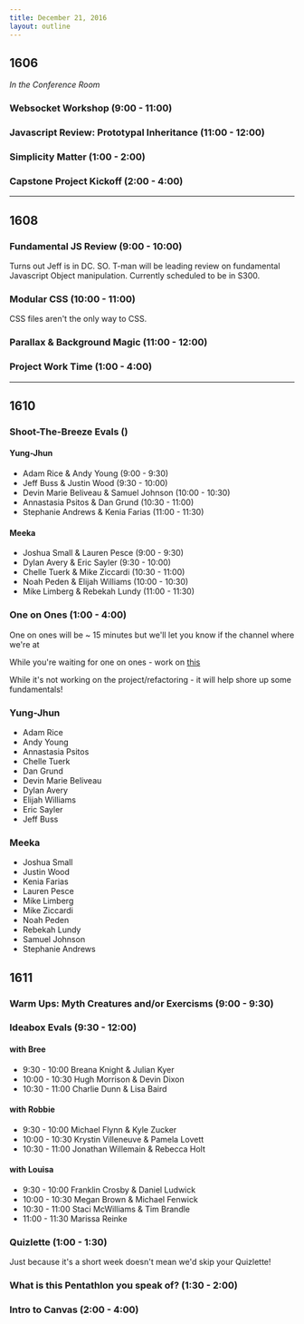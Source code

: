 ```yaml
---
title: December 21, 2016
layout: outline
---
```


## 1606

*In the Conference Room*

### Websocket Workshop (9:00 - 11:00)

### Javascript Review: Prototypal Inheritance  (11:00 - 12:00)

### Simplicity Matter (1:00 - 2:00)

### Capstone Project Kickoff (2:00 - 4:00)

***

## 1608

### Fundamental JS Review (9:00 - 10:00)
Turns out Jeff is in DC. SO. T-man will be leading review on fundamental Javascript Object manipulation. Currently scheduled to be in S300.

### Modular CSS (10:00 - 11:00)
CSS files aren't the only way to CSS.

### Parallax & Background Magic (11:00 - 12:00)

### Project Work Time (1:00 - 4:00)

***

## 1610

### Shoot-The-Breeze Evals ()

#### Yung-Jhun

* Adam Rice & Andy Young (9:00 - 9:30)
* Jeff Buss & Justin Wood (9:30 - 10:00)
* Devin Marie Beliveau & Samuel Johnson (10:00 - 10:30)
* Annastasia Psitos & Dan Grund (10:30 - 11:00)
* Stephanie Andrews & Kenia Farias (11:00 - 11:30)

#### Meeka

* Joshua Small & Lauren Pesce (9:00 - 9:30)
* Dylan Avery & Eric Sayler (9:30 - 10:00)
* Chelle Tuerk & Mike Ziccardi (10:30 - 11:00)
* Noah Peden & Elijah Williams (10:00 - 10:30)
* Mike Limberg & Rebekah Lundy (11:00 - 11:30)

### One on Ones (1:00 - 4:00)

One on ones will be ~ 15 minutes but we'll let you know if the channel where we're at

While you're waiting for one on ones - work on [this](https://gist.github.com/rrgayhart/bb563aa874ee4d81efc565cec3fd779b)

While it's not working on the project/refactoring - it will help shore up some fundamentals!

### Yung-Jhun

   * Adam Rice
   * Andy Young
   * Annastasia Psitos
   * Chelle Tuerk
   * Dan Grund
   * Devin Marie Beliveau
   * Dylan Avery
   * Elijah Williams
   * Eric Sayler
   * Jeff Buss

### Meeka

   * Joshua Small
   * Justin Wood
   * Kenia Farias
   * Lauren Pesce
   * Mike Limberg
   * Mike Ziccardi
   * Noah Peden
   * Rebekah Lundy
   * Samuel Johnson
   * Stephanie Andrews

## 1611

### Warm Ups: Myth Creatures and/or Exercisms (9:00 - 9:30)

### Ideabox Evals (9:30 - 12:00)

#### with Bree

* 9:30 - 10:00 Breana Knight & Julian Kyer
* 10:00 - 10:30 Hugh Morrison & Devin Dixon
* 10:30 - 11:00 Charlie Dunn & Lisa Baird

#### with Robbie

* 9:30 - 10:00 Michael Flynn & Kyle Zucker
* 10:00 - 10:30 Krystin Villeneuve & Pamela Lovett
* 10:30 - 11:00 Jonathan Willemain & Rebecca Holt

#### with Louisa

* 9:30 - 10:00 Franklin Crosby & Daniel Ludwick
* 10:00 - 10:30 Megan Brown & Michael Fenwick
* 10:30 - 11:00 Staci McWilliams & Tim Brandle
* 11:00 - 11:30 Marissa Reinke

### Quizlette (1:00 - 1:30)

Just because it's a short week doesn't mean we'd skip your Quizlette!

### What is this Pentathlon you speak of? (1:30 - 2:00)

### Intro to Canvas (2:00 - 4:00)
